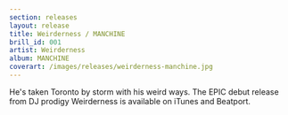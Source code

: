 ```yaml
---
section: releases
layout: release
title: Weirderness / MANCHINE
brill_id: 001
artist: Weirderness
album: MANCHINE
coverart: /images/releases/weirderness-manchine.jpg
---
```


He's taken Toronto by storm with his weird ways. The EPIC debut release from DJ
prodigy Weirderness is available on iTunes and Beatport.

